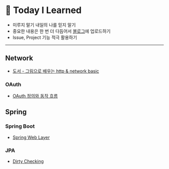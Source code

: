 # **📂 Today I Learned**

- 미루지 말기 내일의 나를 믿지 말기
- 중요한 내용은 한 번 더 다듬어서 [블로그](https://devpanpan.tistory.com/)에 업로드하기
- Issue, Project 기능 적극 활용하기

---

## **Network**
- [도서 - 그림으로 배우는 http & network basic](network/그림으로_배우는_http_&_network_basic.md)
### OAuth
- [OAuth 정의와 동작 흐름](network/oauth/OAuth.md)

## **Spring**
### Spring Boot
- [Spring Web Layer](spring/springboot/Spring_Web_Layer.md)
### JPA
- [Dirty Checking](spring/jpa/Dirty_Checking.md)